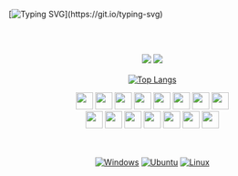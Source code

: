 
[![Typing SVG](https://readme-typing-svg.herokuapp.com/?lines=Hi+there,+I´m+Thiago+Henrique.;I´m+a+Full-Stack+Developer.;Welcome+to+my+GitHub!)](https://git.io/typing-svg)

</br>
<div align="center">
	</hr>

</br>

  <a href="mailto:thiagohenriquedev@gmail.com"><img src="https://img.shields.io/badge/Gmail-D14836?style=for-the-badge&logo=gmail&logoColor=white" target="_blank"></a>
  <a href="https://www.linkedin.com/in/thiago-henrique-dev/" target="_blank"><img src="https://img.shields.io/badge/-LinkedIn-%230077B5?style=for-the-badge&logo=linkedin&logoColor=white" target="_blank"></a>   
</br>
[![Top Langs](https://github-readme-stats.vercel.app/api/top-langs/?username=thiago-henrique-dev&layout=compact&theme=radical)](https://github.com/thiago-henrique-dev/github-readme-stats)
</br>
<div>
	<img style="width:30px; height:30px; align-itens: center;" src="https://cdn.jsdelivr.net/gh/devicons/devicon/icons/html5/html5-original.svg" />
	<img style="width:30px; height:30px;" src="https://cdn.jsdelivr.net/gh/devicons/devicon/icons/css3/css3-original.svg" />
	<img style="width:30px; height:30px;" src="https://cdn.jsdelivr.net/gh/devicons/devicon/icons/javascript/javascript-original.svg" />
	<img style="width:30px; height:30px;" src="https://cdn.jsdelivr.net/gh/devicons/devicon/icons/ruby/ruby-plain-wordmark.svg" />
	<img style="width:30px; height:30px;" src="https://cdn.jsdelivr.net/gh/devicons/devicon/icons/nodejs/nodejs-original.svg" />
	<img style="width:30px; height:30px;" src="https://img.icons8.com/plasticine/512/react.png" />
	<img style="width:30px; height:30px;" src="https://cdn.jsdelivr.net/gh/devicons/devicon/icons/bootstrap/bootstrap-original.svg" />
	<img style="width:30px; height:30px;" src="https://cdn.jsdelivr.net/gh/devicons/devicon/icons/rails/rails-plain.svg" />
	<br/>
	<img style="width:30px; height:30px;" src="https://cdn.jsdelivr.net/gh/devicons/devicon/icons/redux/redux-original.svg" />
	<img style="width:30px; height:30px;" src="https://cdn.jsdelivr.net/gh/devicons/devicon/icons/mysql/mysql-original-wordmark.svg" />
	<img style="width:30px; height:30px;" src="https://cdn.icon-icons.com/icons2/2107/PNG/96/file_type_cobol_icon_130684.png" />
	<img style="width:30px; height:30px;" src="https://img.icons8.com/color/512/docker.png" />
		<img style="width:30px; height:30px;" src="https://img.icons8.com/color/512/linux.png" />
	<img style="width:30px; height:30px;" src="https://img.icons8.com/color/512/autodesk-autocad.png" />
	<img style="width:30px; height:30px;" src="https://cdn.icon-icons.com/icons2/195/PNG/96/Google_Sketchup_23504.png" />
	

</div>	

</br>
</br>


[![Windows](https://img.shields.io/badge/Windows-0078D6?style=for-the-badge&logo=windows&logoColor=white)](https://github.com/thiago-henrique-dev)
[![Ubuntu](https://img.shields.io/badge/Ubuntu-E95420?style=for-the-badge&logo=ubuntu&logoColor=white)](https://github.com/thiago-henrique-dev)
[![Linux](https://img.shields.io/badge/Linux-yellow?style=for-the-badge&logo=linux&logoColor=white)](https://github.com/thiago-henrique-dev)


